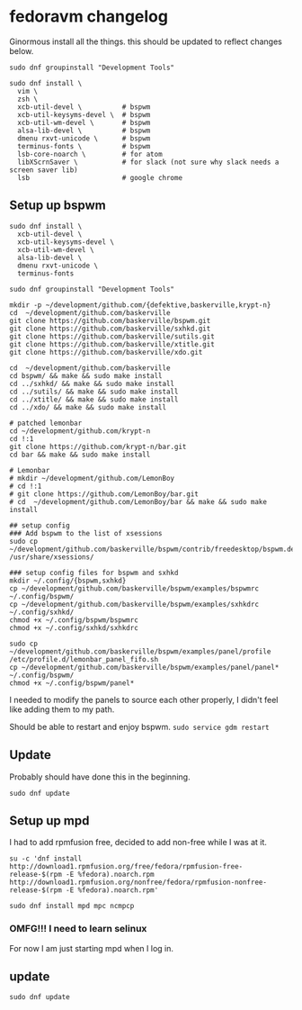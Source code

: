 # fedoravm changelog

Ginormous install all the things. this should be updated to reflect changes below.
```
sudo dnf groupinstall "Development Tools"

sudo dnf install \
  vim \
  zsh \
  xcb-util-devel \          # bspwm    
  xcb-util-keysyms-devel \  # bspwm    
  xcb-util-wm-devel \       # bspwm    
  alsa-lib-devel \          # bspwm    
  dmenu rxvt-unicode \      # bspwm      
  terminus-fonts \          # bspwm    
  lsb-core-noarch \         # for atom
  libXScrnSaver \           # for slack (not sure why slack needs a screen saver lib)
  lsb                       # google chrome
```

## Setup up bspwm
```
sudo dnf install \
  xcb-util-devel \
  xcb-util-keysyms-devel \
  xcb-util-wm-devel \
  alsa-lib-devel \
  dmenu rxvt-unicode \
  terminus-fonts

sudo dnf groupinstall "Development Tools"

mkdir -p ~/development/github.com/{defektive,baskerville,krypt-n}
cd  ~/development/github.com/baskerville
git clone https://github.com/baskerville/bspwm.git
git clone https://github.com/baskerville/sxhkd.git
git clone https://github.com/baskerville/sutils.git
git clone https://github.com/baskerville/xtitle.git
git clone https://github.com/baskerville/xdo.git

cd  ~/development/github.com/baskerville
cd bspwm/ && make && sudo make install
cd ../sxhkd/ && make && sudo make install
cd ../sutils/ && make && sudo make install
cd ../xtitle/ && make && sudo make install
cd ../xdo/ && make && sudo make install

# patched lemonbar
cd ~/development/github.com/krypt-n
cd !:1
git clone https://github.com/krypt-n/bar.git
cd bar && make && sudo make install

# Lemonbar
# mkdir ~/development/github.com/LemonBoy
# cd !:1
# git clone https://github.com/LemonBoy/bar.git
# cd  ~/development/github.com/LemonBoy/bar && make && sudo make install

## setup config
### Add bspwm to the list of xsessions
sudo cp ~/development/github.com/baskerville/bspwm/contrib/freedesktop/bspwm.desktop /usr/share/xsessions/

### setup config files for bspwm and sxhkd
mkdir ~/.config/{bspwm,sxhkd}
cp ~/development/github.com/baskerville/bspwm/examples/bspwmrc ~/.config/bspwm/
cp ~/development/github.com/baskerville/bspwm/examples/sxhkdrc ~/.config/sxhkd/
chmod +x ~/.config/bspwm/bspwmrc
chmod +x ~/.config/sxhkd/sxhkdrc

sudo cp ~/development/github.com/baskerville/bspwm/examples/panel/profile /etc/profile.d/lemonbar_panel_fifo.sh
cp ~/development/github.com/baskerville/bspwm/examples/panel/panel* ~/.config/bspwm/
chmod +x ~/.config/bspwm/panel*
```
I needed to modify the panels to source each other properly, I didn't feel like adding them to my path.

Should be able to restart and enjoy bspwm. `sudo service gdm restart`

## Update
Probably should have done this in the beginning.
```
sudo dnf update
```

## Setup up mpd
I had to add rpmfusion free, decided to add non-free while I was at it.
```
su -c 'dnf install http://download1.rpmfusion.org/free/fedora/rpmfusion-free-release-$(rpm -E %fedora).noarch.rpm http://download1.rpmfusion.org/nonfree/fedora/rpmfusion-nonfree-release-$(rpm -E %fedora).noarch.rpm'

sudo dnf install mpd mpc ncmpcp
```

### OMFG!!! I need to learn selinux

For now I am just starting mpd when I log in.

## update
```
sudo dnf update
```
